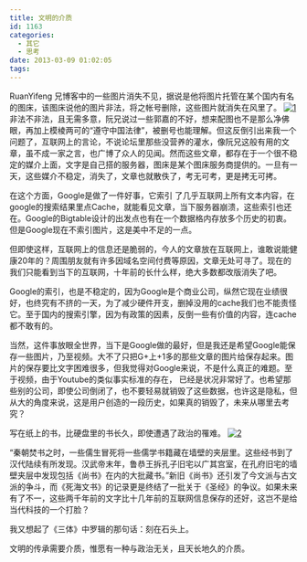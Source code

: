 ```yaml
---
title: 文明的介质
id: 1163
categories:
  - 其它
  - 思考
date: 2013-03-09 01:02:05
tags:
---
```


RuanYifeng 兄博客中的一些图片消失不见，据说是他将图片托管在某个国内有名的图床，该图床说他的图片非法，将之帐号删除，这些图片就消失在风里了。
[![1](http://intijk.com/wp-content/uploads/2013/03/1.png)](http://intijk.com/wp-content/uploads/2013/03/1.png)
非法不非法，且无需多意，阮兄说过一些郭嘉的不好，想来配图也不是那么净佛眼，再加上模棱两可的“遵守中国法律”，被删号也能理解。但这反倒引出来我一个问题了，互联网上的言论，不说论坛里那些没营养的灌水，像阮兄这般有用的文章，虽不成一家之言，也广博了众人的见闻。然而这些文章，都存在于一个很不稳定的媒介上面，文字是自己搭的服务器，图床是某个图床服务商提供的。一旦有一天，这些媒介不稳定，消失了，文章也就散佚了，考无可考，更是拷无可拷。

在这个方面，Google是做了一件好事，它索引 了几乎互联网上所有文本内容，在google的搜索结果里点Cache，就能看见文章，当下服务器崩溃，这些索引也还在。Google的Bigtable设计的出发点也有在一个数据格内存放多个历史的初衷。但是Google现在不索引图片，这是美中不足的一点。

但即使这样，互联网上的信息还是脆弱的，今人的文章放在互联网上，谁敢说能健康20年的？周围朋友就有许多因域名空间付费等原因，文章无处可寻了。现在的我们只能看到当下的互联网，十年前的长什么样，绝大多数都改版消失了吧。

Google的索引，也是不稳定的，因为Google是个商业公司，纵然它现在业绩很好，也终究有不挤的一天，为了减少硬件开支，删掉没用的cache我们也不能责怪它。至于国内的搜索引擎，因为有政策的因素，反倒一些有价值的内容，连cache都不敢有的。

当然，这件事放眼全世界，当下是Google做的最好，但是我还是希望Google能保存一些图片，乃至视频。大不了只把G+上+1多的那些文章的图片给保存起来。图片的保存要比文字困难很多，但我觉得对Google来说，不是什么真正的难题。至于视频，由于Youtube的类似事实标准的存在， 已经是状况非常好了。也希望那些别的公司，即使公司倒闭了，也不要轻易就销毁了这些数据，也许这是隐私，但从大的角度来说，这是用户创造的一段历史，如果真的销毁了，未来从哪里去考究？

写在纸上的书，比硬盘里的书长久，即使遭遇了政治的罹难。
[![2](http://intijk.com/wp-content/uploads/2013/03/2.jpg)](http://intijk.com/wp-content/uploads/2013/03/2.jpg)

“秦朝焚书之时，一些儒生冒死将一些儒学书籍藏在墙壁的夹层里。这些经书到了汉代陆续有所发现。汉武帝末年，鲁恭王拆孔子旧宅以广其宫室，在孔府旧宅的墙壁夹层中发现包括《尚书》在内的大批藏书。”新旧《尚书》还引发了今文派与古文派的争斗，而《死海文书》的记录更是终结了一批关于《圣经》的争议。如果未来有了不一，这些两千年前的文字比十几年前的互联网信息保存的还好，这岂不是给当代科技的一个打脸？

我又想起了《三体》中罗辑的那句话：刻在石头上。

文明的传承需要介质，惟愿有一种与政治无关，且天长地久的介质。